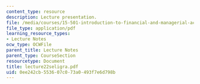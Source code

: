 ```yaml
---
content_type: resource
description: Lecture presentation.
file: /media/courses/15-501-introduction-to-financial-and-managerial-accounting-spring-2004/0ee242cb553607c073a0493f7e6d798b_lecture22seligra.pdf
file_type: application/pdf
learning_resource_types:
- Lecture Notes
ocw_type: OCWFile
parent_title: Lecture Notes
parent_type: CourseSection
resourcetype: Document
title: lecture22seligra.pdf
uid: 0ee242cb-5536-07c0-73a0-493f7e6d798b
---
```

